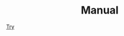 <h1 align="center"> Manual</h1>


[Try](https://archiveofourown.org/works/29125245/chapters/71500110)
